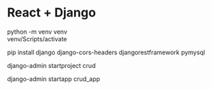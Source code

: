 # React + Django 

python -m venv venv  
venv/Scripts/activate 

pip install django django-cors-headers djangorestframework pymysql

django-admin startproject crud

django-admin startapp crud_app

